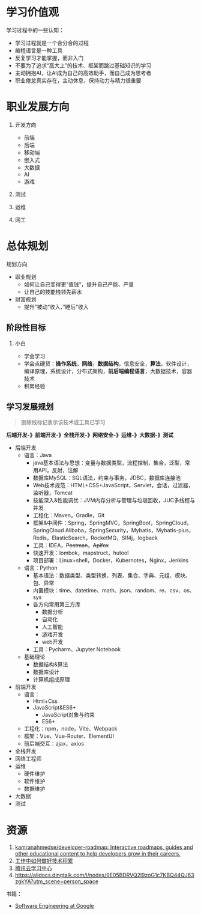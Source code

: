 # 学习价值观

学习过程中的一些认知：

* 学习过程就是一个合分合的过程
* 编程语言是一种工具
* 反复学习才能掌握，而非入门
* 不要为了追求“高大上”的技术、框架而跳过基础知识的学习
* 主动拥抱AI，让AI成为自己的高效助手，而自己成为思考者
* 职业倦怠真实存在，主动休息，保持动力与精力很重要

# 职业发展方向

1. 开发方向

   * 前端
   * 后端
   * 移动端
   * 嵌入式
   * 大数据
   * AI
   * 游戏
2. 测试
3. 运维
4. 网工

# 总体规划

规划方向

* 职业规划
  * 如何让自己变得更”值钱“，提升自己产能、产量
  * 让自己的技能栈领先薪水
* 财富规划
  * 提升”被动“收入、”睡后“收入

## 阶段性目标

1. 小白

   * 学会学习
   * 学会点硬货：**操作系统**，**网络**，**数据结构**，信息安全，**算法**，软件设计，编译原理，系统设计，分布式架构，**前后端编程语言**，大数据技术，容器技术
   * 积累经验

## 学习发展规划

> 删除线标记表示该技术或工具已学习

**后端开发-》前端开发-》全栈开发-》网络安全-》运维-》大数据-》测试**

* 后端开发
  * 语言：Java
    * java基本语法与思想：变量与数据类型，流程控制，集合，泛型，常用API，反射，注解
    * 数据库MySQL：SQL语法，约束与事务，JDBC，数据库连接池
    * Web技术规范：HTML+CSS+JavaScript，Servlet，会话，过滤器，监听器，Tomcat
    * 技能深入&性能调优：JVM内存分析与管理与垃圾回收，JUC多线程与并发
    * 工程化：Maven，Gradle，Git
    * 框架&中间件：Spring，SpringMVC，SpringBoot，SpringCloud，SpringCloud Alibaba，SpringSecurity，Mybatis，Mybatis-plus，Redis，ElasticSearch，RocketMQ，Slf4j，logback
    * 工具：IDEA，~~Postman~~，~~Apifox~~
    * 快速开发：lombok，mapstruct，hutool
    * 项目部署：Linux+shell，Docker，Kubernotes，Nginx，Jenkins
  * 语言：Python
    * 基本语法：数据类型、类型转换、列表、集合、字典、元组、模块、包、异常
    * 内置模块：time、datetime、math、json、random、re、csv、os、sys
    * 各方向常用第三方库
      * 数据分析
      * 自动化
      * 人工智能
      * 游戏开发
      * web开发
    * 工具：Pycharm、Jupyter Notebook
  * 基础理论
    * 数据结构&算法
    * 数据库设计
    * 计算机组成原理
* 前端开发
  * 语言：
    * Html+Css
    * JavaScript&ES6+
      * JavaScript对象与约束
      * ES6+
  * 工程化：npm，node，Vite、Webpack
  * 框架：Vue、Vue-Router、ElementUI
  * 前后端交互：ajax，axios
* 全栈开发
* 网络工程师
* 运维
  * 硬件维护
  * 软件维护
  * 数据维护
* 大数据
* 测试

# 资源

1. [kamranahmedse/developer-roadmap: Interactive roadmaps, guides and other educational content to help developers grow in their careers.](https://github.com/kamranahmedse/developer-roadmap)
2. [工作中如何做好技术积累](https://tech.meituan.com/2018/04/16/study-vs-work.html)
3. [腾讯云学习中心](https://cloud.tencent.com/developer/learning)
4. https://alidocs.dingtalk.com/i/nodes/9E05BDRVQ2l9zoG1c7KBQ44QJ63zgkYA?utm_scene=person_space

书籍：

* [Software Engineering at Google](https://abseil.io/resources/swe-book/html/toc.html)